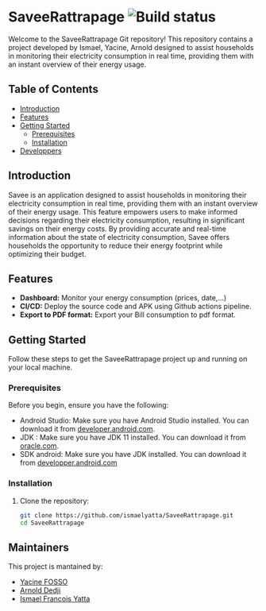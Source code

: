 # SaveeRattrapage ![Build status](https://github.com/ismaelyatta/SaveeRattrapage/blob/master/app/src/main/res/mipmap-hdpi/ic_launcher_foreground_savee.png)

Welcome to the SaveeRattrapage Git repository! This repository contains a project developed by Ismael, Yacine, Arnold designed to assist households in monitoring their electricity consumption in real time, providing them with an instant overview of their energy usage.

## Table of Contents

- [Introduction](#introduction)
- [Features](#features)
- [Getting Started](#getting-started)
  - [Prerequisites](#prerequisites)
  - [Installation](#installation)
- [Developpers](#Maintainers)

<a name="introduction"></a>
## Introduction

Savee is an application designed to assist households in monitoring their electricity consumption in real time, providing them with an instant overview of their energy usage. This feature empowers users to make informed decisions regarding their electricity consumption, resulting in significant savings on their energy costs. By providing accurate and real-time information about the state of electricity consumption, Savee offers households the opportunity to reduce their energy footprint while optimizing their budget.

<a name="features"></a>
## Features 

- **Dashboard:** Monitor your energy consumption (prices, date,...) 
- **CI/CD:** Deploy the source code and APK using Github actions pipeline.
- **Export to PDF format:** Export your Bill consumption to pdf format.

<a name="getting-started"></a>
## Getting Started 

Follow these steps to get the SaveeRattrapage project up and running on your local machine.

### Prerequisites 

Before you begin, ensure you have the following:

- Android Studio: Make sure you have Android Studio installed. You can download it from [developer.android.com](https://developer.android.com/studio).
- JDK : Make sure you have JDK 11 installed. You can download it from [oracle.com](https://www.oracle.com/fr/java/technologies/javase/jdk11-archive-downloads.html). 
- SDK android: Make sure you have JDK installed. You can download it from [developper.android.com](https://developer.android.com/tools/releases/platform-tools)

### Installation 

1. Clone the repository:

   ```bash
   git clone https://github.com/ismaelyatta/SaveeRattrapage.git
   cd SaveeRattrapage


## Maintainers
This project is mantained by:
* [Yacine FOSSO](https://github.com/FOSSO2022)
* [Arnold Dedji](https://www.linkedin.com/in/arnold-dedji-smart-energy/)
* [Ismael Francois Yatta](https://www.linkedin.com/in/ismael-francois-yatta-a8452a211/)

   
   
